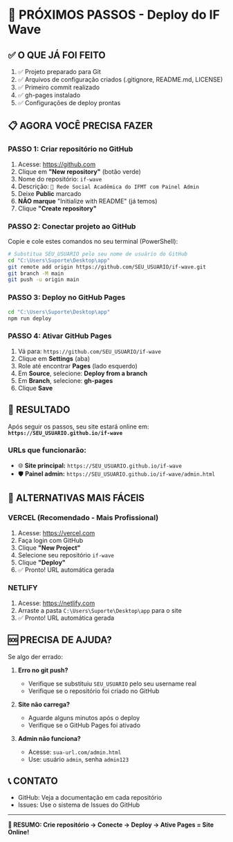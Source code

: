 # 🚀 PRÓXIMOS PASSOS - Deploy do IF Wave

## ✅ **O QUE JÁ FOI FEITO**

1. ✅ Projeto preparado para Git
2. ✅ Arquivos de configuração criados (.gitignore, README.md, LICENSE)
3. ✅ Primeiro commit realizado
4. ✅ gh-pages instalado
5. ✅ Configurações de deploy prontas

## 📋 **AGORA VOCÊ PRECISA FAZER**

### **PASSO 1: Criar repositório no GitHub**
1. Acesse: https://github.com
2. Clique em **"New repository"** (botão verde)
3. Nome do repositório: `if-wave`
4. Descrição: `🌊 Rede Social Acadêmica do IFMT com Painel Admin`
5. Deixe **Public** marcado
6. **NÃO marque** "Initialize with README" (já temos)
7. Clique **"Create repository"**

### **PASSO 2: Conectar projeto ao GitHub**
Copie e cole estes comandos no seu terminal (PowerShell):

```bash
# Substitua SEU_USUARIO pelo seu nome de usuário do GitHub
cd "C:\Users\Suporte\Desktop\app"
git remote add origin https://github.com/SEU_USUARIO/if-wave.git
git branch -M main
git push -u origin main
```

### **PASSO 3: Deploy no GitHub Pages**
```bash
cd "C:\Users\Suporte\Desktop\app"
npm run deploy
```

### **PASSO 4: Ativar GitHub Pages**
1. Vá para: `https://github.com/SEU_USUARIO/if-wave`
2. Clique em **Settings** (aba)
3. Role até encontrar **Pages** (lado esquerdo)
4. Em **Source**, selecione: **Deploy from a branch**
5. Em **Branch**, selecione: **gh-pages**
6. Clique **Save**

## 🎉 **RESULTADO**

Após seguir os passos, seu site estará online em:
**`https://SEU_USUARIO.github.io/if-wave`**

### **URLs que funcionarão:**
- 🌐 **Site principal:** `https://SEU_USUARIO.github.io/if-wave`
- 🛡️ **Painel admin:** `https://SEU_USUARIO.github.io/if-wave/admin.html`

## 🔧 **ALTERNATIVAS MAIS FÁCEIS**

### **VERCEL (Recomendado - Mais Profissional)**
1. Acesse: https://vercel.com
2. Faça login com GitHub
3. Clique **"New Project"**
4. Selecione seu repositório `if-wave`
5. Clique **"Deploy"**
6. ✅ Pronto! URL automática gerada

### **NETLIFY**
1. Acesse: https://netlify.com
2. Arraste a pasta `C:\Users\Suporte\Desktop\app` para o site
3. ✅ Pronto! URL automática gerada

## 🆘 **PRECISA DE AJUDA?**

Se algo der errado:

1. **Erro no git push?**
   - Verifique se substituiu `SEU_USUARIO` pelo seu username real
   - Verifique se o repositório foi criado no GitHub

2. **Site não carrega?**
   - Aguarde alguns minutos após o deploy
   - Verifique se o GitHub Pages foi ativado

3. **Admin não funciona?**
   - Acesse: `sua-url.com/admin.html`
   - Use: usuário `admin`, senha `admin123`

## 📞 **CONTATO**

- GitHub: Veja a documentação em cada repositório
- Issues: Use o sistema de Issues do GitHub

---

**🎯 RESUMO: Crie repositório → Conecte → Deploy → Ative Pages = Site Online!**
